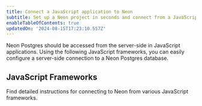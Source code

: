```yaml
---
title: Connect a JavaScript application to Neon
subtitle: Set up a Neon project in seconds and connect from a JavaScript application
enableTableOfContents: true
updatedOn: '2024-08-15T17:23:10.557Z'
---
```


Neon Postgres should be accessed from the server-side in JavaScript applications. Using the following JavaScript frameworks, you can easily configure a server-side connection to a Neon Postgres database.

## JavaScript Frameworks

Find detailed instructions for connecting to Neon from various JavaScript frameworks.

<TechnologyNavigation open>

<a href="/docs/guides/node" title="Node.js" description="Connect a Node.js application to Neon" icon="node-js"></a>

<a href="/docs/guides/deno" title="Deno" description="Connect a Deno application to Neon" icon="deno"></a>

<a href="/docs/guides/bun" title="Bun" description="Connect a Bun application to Neon" icon="bun"></a>

</TechnologyNavigation>

<NeedHelp/>
